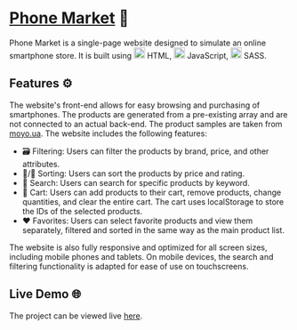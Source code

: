 # [Phone Market](https://phone-market-project.onrender.com) 📱

Phone Market is a single-page website designed to simulate an online smartphone store. It is built using <img height="20" src="https://user-images.githubusercontent.com/25181517/192158954-f88b5814-d510-4564-b285-dff7d6400dad.png" alt="HTML" title="HTML" /> HTML, <img height="20" src="https://user-images.githubusercontent.com/25181517/117447155-6a868a00-af3d-11eb-9cfe-245df15c9f3f.png" alt="JavaScript" title="JavaScript" /> JavaScript, <img height="20" src="https://user-images.githubusercontent.com/25181517/192158956-48192682-23d5-4bfc-9dfb-6511ade346bc.png" alt="Sass" title="Sass" /> SASS.

## Features ⚙️

The website's front-end allows for easy browsing and purchasing of smartphones. The products are generated from a pre-existing array and are not connected to an actual back-end. The product samples are taken from [moyo.ua](https://www.moyo.ua/). The website includes the following features:

- 🗃️ Filtering: Users can filter the products by brand, price, and other attributes.
- 🔼/🔽 Sorting: Users can sort the products by price and rating.
- 🔎 Search: Users can search for specific products by keyword.
- 🛒 Cart: Users can add products to their cart, remove products, change quantities, and clear the entire cart. The cart uses localStorage to store the IDs of the selected products.
- ❤️ Favorites: Users can select favorite products and view them separately, filtered and sorted in the same way as the main product list.

The website is also fully responsive and optimized for all screen sizes, including mobile phones and tablets. On mobile devices, the search and filtering functionality is adapted for ease of use on touchscreens.

## Live Demo 🌐

The project can be viewed live [here](https://phone-market-project.onrender.com).
